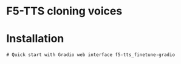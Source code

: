 # F5-TTS cloning voices

# Installation


`# Quick start with Gradio web interface
f5-tts_finetune-gradio`

